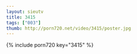 ```yaml
--- 
layout: sieutv
title: 3415
tags: ["003"]
thumb: http://porn720.net/video/3415/poster.jpg
---
```

{% include porn720 key="3415" %} 
